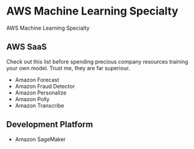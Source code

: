 # AWS Machine Learning Specialty
AWS Machine Learning Specialty

## AWS SaaS
Check out this list before spending precious company resources training your own model. Trust me, they are far superiour.

- Amazon Forecast
- Amazon Fraud Detector
- Amazon Personalize
- Amazon Polly
- Amazon Transcribe

## Development Platform
- Amazon SageMaker
